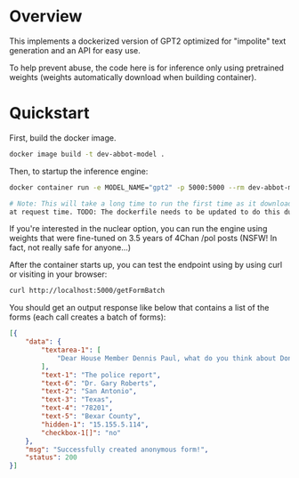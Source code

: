 # Overview

This implements a dockerized version of GPT2 optimized for "impolite" text generation and an API for easy use.

To help prevent abuse, the code here is for inference only using pretrained weights (weights automatically download
when building container).

# Quickstart

First, build the docker image.

```bash
docker image build -t dev-abbot-model .
```

Then, to startup the inference engine:

```bash
docker container run -e MODEL_NAME="gpt2" -p 5000:5000 --rm dev-abbot-model

# Note: This will take a long time to run the first time as it downloads the pretrained weights from hugging faces
at request time. TODO: The dockerfile needs to be updated to do this during the image build.
```

If you're interested in the nuclear option, you can run the engine using weights that were fine-tuned on 3.5 years of
4Chan /pol posts (NSFW! In fact, not really safe for anyone...)

After the container starts up, you can test the endpoint using by using curl or visiting in your browser:

```bash
curl http://localhost:5000/getFormBatch
```

You should get an output response like below that contains a list of the forms (each call creates a batch of forms):

```json
[{
    "data": {
        "textarea-1": [
            "Dear House Member Dennis Paul, what do you think about Donald Trump? Is it wise to let him run the show and not the media? I have a question for you. What would you do if Hillary was elected? Would you join the NRA? No, I would not. What would you do if Trump were to lose? NRA..."
        ],
        "text-1": "The police report",
        "text-6": "Dr. Gary Roberts",
        "text-2": "San Antonio",
        "text-3": "Texas",
        "text-4": "78201",
        "text-5": "Bexar County",
        "hidden-1": "15.155.5.114",
        "checkbox-1[]": "no"
    },
    "msg": "Successfully created anonymous form!",
    "status": 200
}]
```